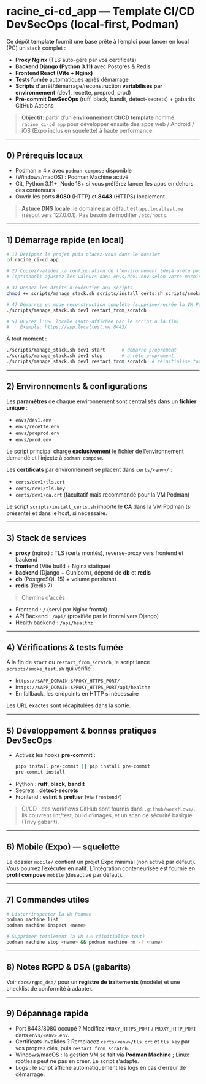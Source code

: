 # racine_ci-cd_app — Template CI/CD DevSecOps (local-first, Podman)

Ce dépôt **template** fournit une base prête à l’emploi pour lancer en local (PC) un stack complet :
- **Proxy Nginx** (TLS auto-géré par vos certificats)
- **Backend Django (Python 3.11)** avec Postgres & Redis
- **Frontend React (Vite + Nginx)**
- **Tests fumée** automatiques après démarrage
- **Scripts** d'arrêt/démarrage/reconstruction **variabilisés par environnement** (dev1, recette, preprod, prod)
- **Pré-commit DevSecOps** (ruff, black, bandit, detect-secrets) + gabarits GitHub Actions

> **Objectif**: partir d’un **environnement CI/CD template** nommé `racine_ci-cd_app` pour développer ensuite des apps web / Android / iOS (Expo inclus en squelette) à haute performance.

---

## 0) Prérequis locaux

- Podman ≥ 4.x avec `podman compose` disponible
- (Windows/macOS) : Podman Machine activé
- Git, Python 3.11+, Node 18+ si vous préférez lancer les apps en dehors des conteneurs
- Ouvrir les ports **8080** (HTTP) et **8443** (HTTPS) localement

> **Astuce DNS locale**: le domaine par défaut est `app.localtest.me` (résout vers 127.0.0.1). Pas besoin de modifier `/etc/hosts`.

---

## 1) Démarrage rapide (en local)

```bash
# 1) Dézippez le projet puis placez-vous dans le dossier
cd racine_ci-cd_app

# 2) Copiez/validez la configuration de l’environnement (déjà prête pour dev1)
# (optionnel) ajustez les valeurs dans envs/dev1.env selon votre machine

# 3) Donnez les droits d’exécution aux scripts
chmod +x scripts/manage_stack.sh scripts/install_certs.sh scripts/smoke_test.sh

# 4) Démarrez en mode reconstruction complète (supprime/recrée la VM Podman si nécessaire)
./scripts/manage_stack.sh dev1 restart_from_scratch

# 5) Ouvrez l’URL locale (auto-affichée par le script à la fin)
#    Exemple: https://app.localtest.me:8443/
```

À tout moment :
```bash
./scripts/manage_stack.sh dev1 start      # démarre proprement
./scripts/manage_stack.sh dev1 stop       # arrête proprement
./scripts/manage_stack.sh dev1 restart_from_scratch  # réinitialise totalement la VM et les conteneurs
```

---

## 2) Environnements & configurations

Les **paramètres** de chaque environnement sont centralisés dans un **fichier unique** :
- `envs/dev1.env`
- `envs/recette.env`
- `envs/preprod.env`
- `envs/prod.env`

Le script principal charge **exclusivement** le fichier de l’environnement demandé et l’injecte à `podman compose`.

Les **certificats** par environnement se placent dans `certs/<env>/` :
- `certs/dev1/tls.crt`
- `certs/dev1/tls.key`
- `certs/dev1/ca.crt` (facultatif mais recommandé pour la VM Podman)

Le script `scripts/install_certs.sh` importe le **CA** dans la VM Podman (si présente) et dans le host, si nécessaire.

---

## 3) Stack de services

- **proxy** (nginx) : TLS (certs montés), reverse-proxy vers frontend et backend
- **frontend** (Vite build + Nginx statique)
- **backend** (Django + Gunicorn), dépend de **db** et **redis**
- **db** (PostgreSQL 15) + volume persistant
- **redis** (Redis 7)

> Chemins d’accès :
- Frontend : `/` (servi par Nginx frontal)
- API Backend : `/api/` (proxifiée par le frontal vers Django)
- Health backend : `/api/healthz`

---

## 4) Vérifications & tests fumée

À la fin de `start` ou `restart_from_scratch`, le script lance `scripts/smoke_test.sh` qui vérifie :
- `https://$APP_DOMAIN:$PROXY_HTTPS_PORT/`
- `https://$APP_DOMAIN:$PROXY_HTTPS_PORT/api/healthz`
- En fallback, les endpoints en HTTP si nécessaire

Les URL exactes sont récapitulées dans la sortie.

---

## 5) Développement & bonnes pratiques DevSecOps

- Activez les hooks **pre-commit** :
  ```bash
  pipx install pre-commit || pip install pre-commit
  pre-commit install
  ```
- Python : **ruff**, **black**, **bandit**
- Secrets : **detect-secrets**
- Frontend : **eslint** & **prettier** (via `frontend/`)

> CI/CD : des workflows GitHub sont fournis dans `.github/workflows/`. Ils couvrent lint/test, build d’images, et un scan de sécurité basique (Trivy gabarit).

---

## 6) Mobile (Expo) — squelette

Le dossier `mobile/` contient un projet Expo minimal (non activé par défaut). Vous pourrez l’exécuter en natif.
L’intégration conteneurisée est fournie en **profil compose** `mobile` (désactivé par défaut).

---

## 7) Commandes utiles

```bash
# Lister/inspecter la VM Podman
podman machine list
podman machine inspect <name>

# Supprimer totalement la VM (⚠️ réinitialise tout)
podman machine stop <name> && podman machine rm -f <name>
```

---

## 8) Notes RGPD & DSA (gabarits)

Voir `docs/rgpd_dsa/` pour un **registre de traitements** (modèle) et une checklist de conformité à adapter.

---

## 9) Dépannage rapide

- Port 8443/8080 occupé ? Modifiez `PROXY_HTTPS_PORT` / `PROXY_HTTP_PORT` dans `envs/<env>.env`.
- Certificats invalides ? Remplacez `certs/<env>/tls.crt` et `tls.key` par vos propres clés, puis `restart_from_scratch`.
- Windows/macOS : la gestion VM se fait via **Podman Machine** ; Linux rootless peut ne pas en créer. Le script s’adapte.
- Logs : le script affiche automatiquement les logs en cas d’erreur de démarrage.
